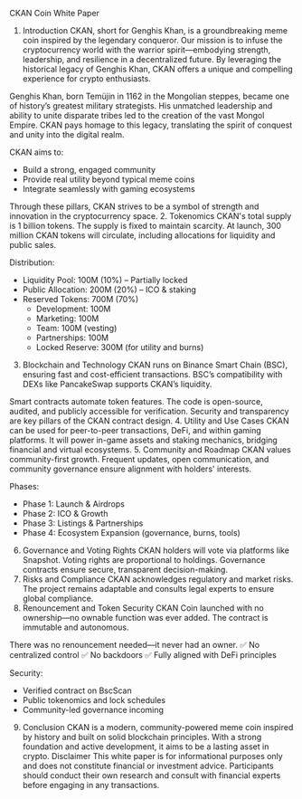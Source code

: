 CKAN Coin White Paper

1. Introduction
CKAN, short for Genghis Khan, is a groundbreaking meme coin inspired by the legendary conqueror. Our mission is to infuse the cryptocurrency world with the warrior spirit—embodying strength, leadership, and resilience in a decentralized future. By leveraging the historical legacy of Genghis Khan, CKAN offers a unique and compelling experience for crypto enthusiasts.

Genghis Khan, born Temüjin in 1162 in the Mongolian steppes, became one of history’s greatest military strategists. His unmatched leadership and ability to unite disparate tribes led to the creation of the vast Mongol Empire. CKAN pays homage to this legacy, translating the spirit of conquest and unity into the digital realm.

CKAN aims to:
- Build a strong, engaged community
- Provide real utility beyond typical meme coins
- Integrate seamlessly with gaming ecosystems

Through these pillars, CKAN strives to be a symbol of strength and innovation in the cryptocurrency space.
2. Tokenomics
CKAN's total supply is 1 billion tokens. The supply is fixed to maintain scarcity. At launch, 300 million CKAN tokens will circulate, including allocations for liquidity and public sales.

Distribution:
- Liquidity Pool: 100M (10%) – Partially locked
- Public Allocation: 200M (20%) – ICO & staking
- Reserved Tokens: 700M (70%)
  - Development: 100M
  - Marketing: 100M
  - Team: 100M (vesting)
  - Partnerships: 100M
  - Locked Reserve: 300M (for utility and burns)
3. Blockchain and Technology
CKAN runs on Binance Smart Chain (BSC), ensuring fast and cost-efficient transactions. BSC’s compatibility with DEXs like PancakeSwap supports CKAN’s liquidity.

Smart contracts automate token features. The code is open-source, audited, and publicly accessible for verification. Security and transparency are key pillars of the CKAN contract design.
4. Utility and Use Cases
CKAN can be used for peer-to-peer transactions, DeFi, and within gaming platforms. It will power in-game assets and staking mechanics, bridging financial and virtual ecosystems.
5. Community and Roadmap
CKAN values community-first growth. Frequent updates, open communication, and community governance ensure alignment with holders' interests.

Phases:
- Phase 1: Launch & Airdrops
- Phase 2: ICO & Growth
- Phase 3: Listings & Partnerships
- Phase 4: Ecosystem Expansion (governance, burns, tools)
6. Governance and Voting Rights
CKAN holders will vote via platforms like Snapshot. Voting rights are proportional to holdings. Governance contracts ensure secure, transparent decision-making.
7. Risks and Compliance
CKAN acknowledges regulatory and market risks. The project remains adaptable and consults legal experts to ensure global compliance.
8. Renouncement and Token Security
CKAN Coin launched with no ownership—no ownable function was ever added. The contract is immutable and autonomous.

There was no renouncement needed—it never had an owner.
✅ No centralized control
✅ No backdoors
✅ Fully aligned with DeFi principles

Security:
- Verified contract on BscScan
- Public tokenomics and lock schedules
- Community-led governance incoming
9. Conclusion
CKAN is a modern, community-powered meme coin inspired by history and built on solid blockchain principles. With a strong foundation and active development, it aims to be a lasting asset in crypto.
Disclaimer
This white paper is for informational purposes only and does not constitute financial or investment advice. Participants should conduct their own research and consult with financial experts before engaging in any transactions.
